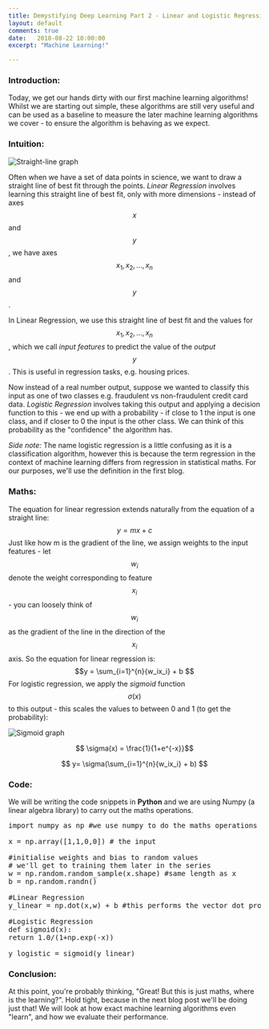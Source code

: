 ```yaml
---
title: Demystifying Deep Learning Part 2 - Linear and Logistic Regression
layout: default
comments: true
date:   2018-08-22 10:00:00
excerpt: "Machine Learning!"

---
```

### Introduction: 

Today, we get our hands dirty with our first machine learning algorithms! Whilst we are starting out simple, these algorithms are still very useful and can be used as a baseline to measure the later machine learning algorithms we cover - to ensure the algorithm is behaving as we expect.

### Intuition: 
![Straight-line graph]({{site.base_url}}/assets/blog/LinLogRegression/straight-line.png)

Often when we have a set of data points in science, we want to draw a straight line of best fit through the points. *Linear Regression* involves learning this straight line of best fit, only with more dimensions -  instead of axes $$x$$ and $$y$$, we have axes $$x_1, x_2, ... ,x_n$$ and $$y$$.


In Linear Regression, we use this straight line of best fit and the values for  $$x_1, x_2, ... ,x_n$$, which we call  *input features* to predict the value of the *output* $$y$$. This is useful in regression tasks, e.g. housing prices. 

Now instead of a real number output, suppose we wanted to classify this input as one of two classes e.g. fraudulent vs non-fraudulent credit card data. *Logistic Regression* involves taking this output and applying a decision function to this - we end up with a probability - if close to 1 the input is one class, and if closer to 0 the input is the other class. We can think of this probability as the "confidence" the algorithm has.

*Side note:* The name logistic regression is a little confusing as it is a classification algorithm, however this is because the term regression in the context of machine learning differs from regression in statistical maths. For our purposes, we'll use the definition in the first blog. 

### Maths: 
The equation for linear regression extends naturally from the equation of a straight line: 
$$ y= mx + c$$
Just like how m is the gradient of the line, we assign weights to the input features - let $$w_i$$ denote the weight corresponding to feature $$x_i$$ - you can loosely think of $$w_i$$ as the gradient of the line in the direction of the $$x_i$$ axis. So the equation for linear regression is: 
$$y = \sum_{i=1}^{n}{w_ix_i} + b $$
For logistic regression, we apply the *sigmoid* function $$\sigma(x)$$ to this output - this scales the values to between 0 and 1 (to get the probability): 

![Sigmoid graph]({{site.base_url}}/assets/blog/LinLogRegression/sigmoid.png)

$$ \sigma(x) = \frac{1}{1+e^{-x}}$$ 

$$ y= \sigma(\sum_{i=1}^{n}{w_ix_i} + b) $$

### Code:
We will be writing the code snippets in **Python** and we are using Numpy (a linear algebra library) to carry out the maths operations. 
<pre class="prettyprint">
import numpy as np #we use numpy to do the maths operations

x = np.array([1,1,0,0]) # the input

#initialise weights and bias to random values
# we'll get to training them later in the series
w = np.random.random_sample(x.shape) #same length as x
b = np.random.randn() 

#Linear Regression
y_linear = np.dot(x,w) + b #this performs the vector dot product 

#Logistic Regression
def sigmoid(x): 
return 1.0/(1+np.exp(-x))

y_logistic = sigmoid(y_linear)
</pre>

### Conclusion: 
At this point, you're probably thinking, "Great! But this is just maths, where is the learning?". Hold tight, because in the next blog post we'll be doing just that! We will look at how exact machine learning algorithms even "learn", and how we evaluate their performance.
                    